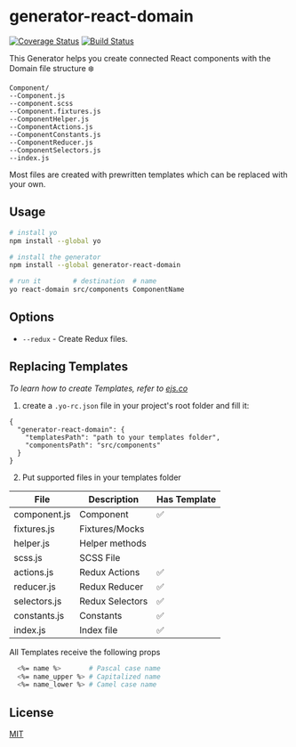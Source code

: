 # generator-react-domain
[![Coverage Status](https://coveralls.io/repos/github/glekner/generator-react-domain/badge.svg?branch=master)](https://coveralls.io/github/glekner/generator-react-domain?branch=master)
[![Build Status](https://travis-ci.org/glekner/generator-react-domain.svg?branch=master)](https://travis-ci.org/glekner/generator-react-domain)

 This Generator helps you create connected React components with the Domain file structure :snowflake:

 ```
 Component/
--Component.js
--component.scss
--Component.fixtures.js
--ComponentHelper.js
--ComponentActions.js
--ComponentConstants.js
--ComponentReducer.js
--ComponentSelectors.js
--index.js
```
Most files are created with prewritten templates which can be replaced with your own.

## Usage

```sh
# install yo
npm install --global yo

# install the generator
npm install --global generator-react-domain

# run it        # destination  # name
yo react-domain src/components ComponentName
```

## Options

- `--redux` - Create Redux files.

## Replacing Templates
 
*To learn how to create Templates, refer to [ejs.co](https://ejs.co/)*


1) create a `.yo-rc.json` file in your project's root folder and fill it:

```
{
  "generator-react-domain": {
    "templatesPath": "path to your templates folder",
    "componentsPath": "src/components"
  }
}
```
2. Put supported files in your templates folder

| File  | Description | Has Template
| ------------- | ------------- | ------------- |
| component.js |  Component  |  :white_check_mark:
| fixtures.js  | Fixtures/Mocks  | 
| helper.js | Helper methods  |  
| scss.js  | SCSS File | 
| actions.js | Redux Actions  |  :white_check_mark:
| reducer.js  | Redux Reducer  |  :white_check_mark:
| selectors.js  | Redux Selectors  |  :white_check_mark:
| constants.js  | Constants  |  :white_check_mark:
| index.js  | Index file  |  :white_check_mark:

All Templates receive the following props
```sh
  <%= name %>       # Pascal case name
  <%= name_upper %> # Capitalized name
  <%= name_lower %> # Camel case name
```
## License

[MIT](https://github.com/glekner/generator-react-domain/blob/master/LICENSE)
